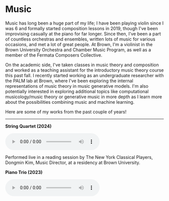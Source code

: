 # Music

Music has long been a huge part of my life; I have been playing violin since I was 6 and formally started composition lessons in 2019, though I've been improvising casually at the piano for far longer. Since then, I've been a part of countless orchestras and ensembles, written lots of music for various occasions, and met a lot of great people. At Brown, I'm a violinist in the Brown University Orchestra and Chamber Music Program, as well as a member of the Fermata Composers Collective.

On the academic side, I've taken classes in music theory and composition and worked as a teaching assistant for the introductory music theory course this past fall. I recently started working as an undergraduate researcher with the PALM lab at Brown, where I've been exploring the internal representations of music theory in music generative models. I'm also potentially interested in exploring additional topics like computational musicology/music theory or generative music in more depth as I learn more about the possibilities combining music and machine learning.

Here are some of my works from the past couple of years!

<hr>

<b>String Quartet (2024)</b>

<audio controls>
  <source src="music/quartet.mp3" type="audio/mp3">
  Your browser does not support the audio tag.
</audio>

Performed live in a reading session by The New York Classical Players, Dongmin Kim, Music Director, at a residency at Brown University.

<b>Piano Trio (2023)</b>

<audio controls>
  <source src="music/trio.mp3" type="audio/mp3">
  Your browser does not support the audio tag.
</audio>
